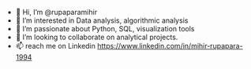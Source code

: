 - 👋 Hi, I’m @rupaparamihir
- 👀 I’m interested in Data analysis, algorithmic analysis
- 🌱 I’m passionate about Python, SQL, visualization tools
- 💞️ I’m looking to collaborate on analytical projects.
- 📫 reach me on Linkedin https://www.linkedin.com/in/mihir-rupapara-1994
